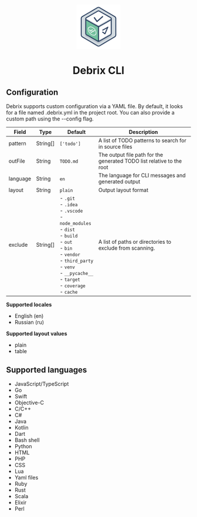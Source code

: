 <p style="text-align: center" align="center">
 <img src="docs/logo.svg" height="120" alt="Debrix logo"/>
</p>

<h1 style="text-align: center" align="center">Debrix CLI</h1>

## Configuration

Debrix supports custom configuration via a YAML file. By default, it looks for a file named .debrix.yml in the project root. You can also provide a custom path using the --config flag.

| Field    | Type     | Default                                                                                                                                                                                                                          | Description                                                           |
|----------|----------|----------------------------------------------------------------------------------------------------------------------------------------------------------------------------------------------------------------------------------|-----------------------------------------------------------------------|
| pattern  | String[] | `['todo']`                                                                                                                                                                                                                       | A list of TODO patterns to search for in source files                 |
| outFile  | String   | `TODO.md`                                                                                                                                                                                                                        | The output file path for the generated TODO list relative to the root |
| language | String   | `en`                                                                                                                                                                                                                             | The language for CLI messages and generated output                    |
| layout   | String   | `plain`                                                                                                                                                                                                                          | Output layout format                                                  |
| exclude  | String[] | - `.git`<br/>- `.idea`<br/>- `.vscode`<br/>- `node_modules`<br/>- `dist`<br/>- `build`<br/>- `out`<br/>- `bin`<br/>- `vendor`<br/>- `third_party`<br/>- `venv`<br/>- `__pycache__`<br/>- `target`<br/>- `coverage`<br/>- `cache` | A list of paths or directories to exclude from scanning.              |

**Supported locales**
- English (en)
- Russian (ru)

**Supported layout values**
- plain
- table

## Supported languages

- JavaScript/TypeScript
- Go
- Swift
- Objective-C
- C/C++
- C#
- Java
- Kotlin
- Dart
- Bash shell
- Python
- HTML
- PHP
- CSS
- Lua
- Yaml files
- Ruby
- Rust
- Scala
- Elixir
- Perl